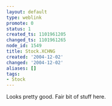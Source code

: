 ```yaml
---
layout: default
type: weblink
promote: 0
status: 1
created_ts: 1101961205
changed_ts: 1101961265
node_id: 1549
title: Stock.XCHNG
created: '2004-12-02'
changed: '2004-12-02'
aliases: []
tags:
- Stock
---
```

Looks pretty good.  Fair bit of stuff here.
